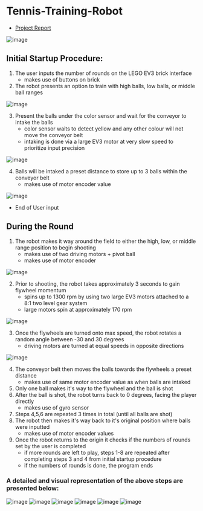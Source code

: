 # Tennis-Training-Robot

- [Project Report]([http://www.google.fr/](https://drive.google.com/file/d/1H3h_-RzN2ie_37DHXsqcbW-B7NLGFs5c/view?usp=share_link) "Named link title")

![image](https://user-images.githubusercontent.com/75193860/212554815-faf92921-23ce-4367-a0bc-0fbeeb7cf6cf.png)


## Initial Startup Procedure:
1. The user inputs the number of rounds on the LEGO EV3 brick interface
    - makes use of buttons on brick
2. The robot presents an option to train with high balls, low balls, or middle ball ranges

![image](https://user-images.githubusercontent.com/75193860/212554798-5172c977-205a-4c24-b744-369ad5a8c1c6.png)

3. Present the balls under the color sensor and wait for the conveyor to intake the balls
    - color sensor waits to detect yellow and any other colour will not move the conveyor belt
    - intaking is done via a large EV3 motor at very slow speed to prioritize input precision

![image](https://user-images.githubusercontent.com/75193860/212555743-ee1d9c84-a0dc-4323-ae6f-93a187ab773a.png)

4. Balls will be intaked a preset distance to store up to 3 balls within the conveyor belt
    - makes use of motor encoder value

![image](https://user-images.githubusercontent.com/75193860/212555701-ce10a221-3e5e-4bd0-9b87-af7fc72431d2.png)


- End of User input

## During the Round
1. The robot makes it way around the field to either the high, low, or middle range position to begin shooting
    - makes use of two driving motors + pivot ball
    - makes use of motor encoder

![image](https://user-images.githubusercontent.com/75193860/212554903-1cb03352-de08-47b8-89b3-621f86287f1b.png)

2. Prior to shooting, the robot takes approximately 3 seconds to gain flywheel momentum
    - spins up to 1300 rpm by using two large EV3 motors attached to a 8:1 two level gear system 
    - large motors spin at approximately 170 rpm

![image](https://user-images.githubusercontent.com/75193860/212555020-782c4857-9470-475f-982a-52e4f754d575.png)

3. Once the flywheels are turned onto max speed, the robot rotates a random angle between -30 and 30 degrees
    - driving motors are turned at equal speeds in opposite directions

![image](https://user-images.githubusercontent.com/75193860/212554938-fea07455-9488-4bc5-8f57-08bc65f8d601.png)

4. The conveyor belt then moves the balls towards the flywheels a preset distance
    - makes use of same motor encoder value as when balls are intaked
5. Only one ball makes it's way to the flywheel and the ball is shot
6. After the ball is shot, the robot turns back to 0 degrees, facing the player directly
    - makes use of gyro sensor
7. Steps 4,5,6 are repeated 3 times in total (until all balls are shot)
8. The robot then makes it's way back to it's original position where balls were inputted
    - makes use of motor encoder values
9. Once the robot returns to the origin it checks if the numbers of rounds set by the user is completed
    - if more rounds are left to play, steps 1-8 are repeated after completing steps 3 and 4 from initial startup procedure
    - if the numbers of rounds is done, the program ends

### A detailed and visual representation of the above steps are presented below:
![image](https://user-images.githubusercontent.com/75193860/212554237-de349bd1-a4a1-44e4-92c1-4075974e2df6.png)
![image](https://user-images.githubusercontent.com/75193860/212554242-98ae1ad8-3230-44c6-859e-451e53532911.png)
![image](https://user-images.githubusercontent.com/75193860/212554248-8003fe1d-0b09-469e-b365-9206b846c6e9.png)
![image](https://user-images.githubusercontent.com/75193860/212554253-f1852c4c-3ccf-4947-bb2e-5bd8b51c94c3.png)
![image](https://user-images.githubusercontent.com/75193860/212554262-0ffc97aa-0d1d-43f3-9885-1c97d6343c1c.png)
![image](https://user-images.githubusercontent.com/75193860/212554273-13fea6d3-5f7f-49f5-b20f-5d2537b51eac.png)
